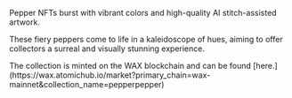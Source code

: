 <p>Pepper NFTs burst with vibrant colors and high-quality AI stitch-assisted artwork.</p>


<p>These fiery peppers come to life in a kaleidoscope of hues, aiming to offer collectors a surreal and visually stunning experience.</p>

<p>The collection is minted on the WAX blockchain and can be found [here.](https://wax.atomichub.io/market?primary_chain=wax-mainnet&collection_name=pepperpepper)</p>
